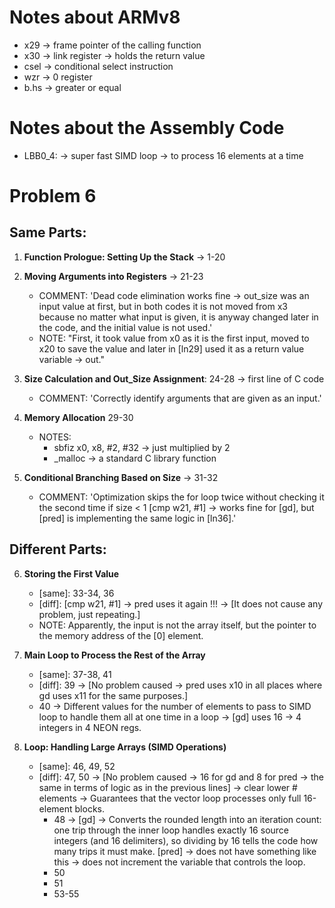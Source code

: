 # Notes about ARMv8
* x29 -> frame pointer of the calling function
* x30 -> link register -> holds the return value
* csel -> conditional select instruction
* wzr -> 0 register
* b.hs -> greater or equal

# Notes about the Assembly Code
* LBB0_4: -> super fast SIMD loop -> to process 16 elements at a time

# Problem 6

## Same Parts:
1. **Function Prologue: Setting Up the Stack** -> 1-20
2. **Moving Arguments into Registers** -> 21-23
    * COMMENT: 'Dead code elimination works fine -> out_size was an input value at first, but in both codes it is not moved from x3 because no matter what input is given, it is anyway changed later in the code, and the initial value is not used.'
    * NOTE: "First, it took value from x0 as it is the first input, moved to x20 to save the value and later in [ln29] used it as a return value variable -> out."

3. **Size Calculation and Out_Size Assignment**: 24-28 -> first line of C code 
    * COMMENT: 'Correctly identify arguments that are given as an input.'

4. **Memory Allocation** 29-30
    * NOTES:
        * sbfiz x0, x8, #2, #32 -> just multiplied by 2
        * _malloc -> a standard C library function
        
5. **Conditional Branching Based on Size** -> 31-32
    * COMMENT: 'Optimization skips the for loop twice without checking it the second time if size < 1 [cmp w21, #1] -> works fine for [gd], but [pred] is implementing the same logic in [ln36].'

## Different Parts:

6. **Storing the First Value** 
    * [same]: 33-34, 36
    * [diff]: [cmp w21, #1] -> pred uses it again !!! -> [It does not cause any problem, just repeating.]
    * NOTE: Apparently, the input is not the array itself, but the pointer to the memory address of the [0] element.

7. **Main Loop to Process the Rest of the Array**
    * [same]: 37-38, 41
    * [diff]: 39 -> [No problem caused -> pred uses x10 in all places where gd uses x11 for the same purposes.]
    * 40 -> Different values for the number of elements to pass to SIMD loop to handle them all at one time in a loop -> [gd] uses 16 -> 4 integers in 4 NEON regs.

8. **Loop: Handling Large Arrays (SIMD Operations)**
    * [same]: 46, 49, 52
    * [diff]: 47, 50 -> [No problem caused -> 16 for gd and 8 for pred -> the same in terms of logic as in the previous lines] -> clear lower # elements -> Guarantees that the vector loop processes only full 16-element blocks.
        * 48 -> [gd] -> Converts the rounded length into an iteration count: one trip through the inner loop handles exactly 16 source integers (and 16 delimiters), so dividing by 16 tells the code how many trips it must make. [pred] -> does not have something like this -> does not increment the variable that controls the loop.
        * 50  
        * 51  
        * 53-55
